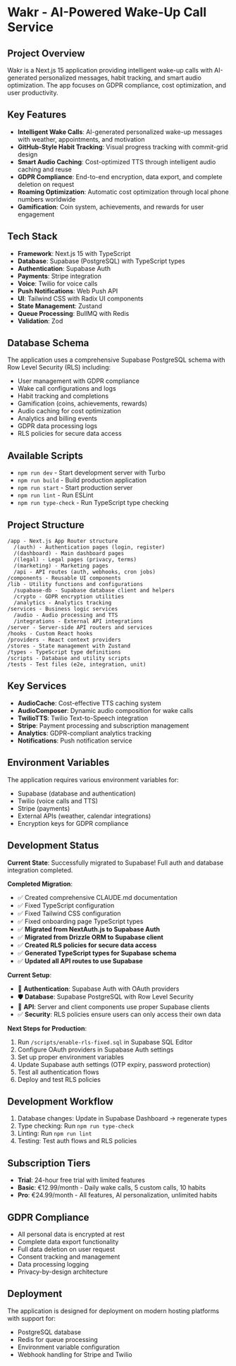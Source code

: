 # Wakr - AI-Powered Wake-Up Call Service

## Project Overview
Wakr is a Next.js 15 application providing intelligent wake-up calls with AI-generated personalized messages, habit tracking, and smart audio optimization. The app focuses on GDPR compliance, cost optimization, and user productivity.

## Key Features
- **Intelligent Wake Calls**: AI-generated personalized wake-up messages with weather, appointments, and motivation
- **GitHub-Style Habit Tracking**: Visual progress tracking with commit-grid design
- **Smart Audio Caching**: Cost-optimized TTS through intelligent audio caching and reuse
- **GDPR Compliance**: End-to-end encryption, data export, and complete deletion on request
- **Roaming Optimization**: Automatic cost optimization through local phone numbers worldwide
- **Gamification**: Coin system, achievements, and rewards for user engagement

## Tech Stack
- **Framework**: Next.js 15 with TypeScript
- **Database**: Supabase (PostgreSQL) with TypeScript types
- **Authentication**: Supabase Auth
- **Payments**: Stripe integration
- **Voice**: Twilio for voice calls
- **Push Notifications**: Web Push API
- **UI**: Tailwind CSS with Radix UI components
- **State Management**: Zustand
- **Queue Processing**: BullMQ with Redis
- **Validation**: Zod

## Database Schema
The application uses a comprehensive Supabase PostgreSQL schema with Row Level Security (RLS) including:
- User management with GDPR compliance
- Wake call configurations and logs
- Habit tracking and completions
- Gamification (coins, achievements, rewards)
- Audio caching for cost optimization
- Analytics and billing events
- GDPR data processing logs
- RLS policies for secure data access

## Available Scripts
- `npm run dev` - Start development server with Turbo
- `npm run build` - Build production application
- `npm run start` - Start production server
- `npm run lint` - Run ESLint
- `npm run type-check` - Run TypeScript type checking

## Project Structure
```
/app - Next.js App Router structure
  /(auth) - Authentication pages (login, register)
  /(dashboard) - Main dashboard pages
  /(legal) - Legal pages (privacy, terms)
  /(marketing) - Marketing pages
  /api - API routes (auth, webhooks, cron jobs)
/components - Reusable UI components
/lib - Utility functions and configurations
  /supabase-db - Supabase database client and helpers
  /crypto - GDPR encryption utilities
  /analytics - Analytics tracking
/services - Business logic services
  /audio - Audio processing and TTS
  /integrations - External API integrations
/server - Server-side API routers and services
/hooks - Custom React hooks
/providers - React context providers
/stores - State management with Zustand
/types - TypeScript type definitions
/scripts - Database and utility scripts
/tests - Test files (e2e, integration, unit)
```

## Key Services
- **AudioCache**: Cost-effective TTS caching system
- **AudioComposer**: Dynamic audio composition for wake calls
- **TwilioTTS**: Twilio Text-to-Speech integration
- **Stripe**: Payment processing and subscription management
- **Analytics**: GDPR-compliant analytics tracking
- **Notifications**: Push notification service

## Environment Variables
The application requires various environment variables for:
- Supabase (database and authentication)
- Twilio (voice calls and TTS)
- Stripe (payments)
- External APIs (weather, calendar integrations)
- Encryption keys for GDPR compliance

## Development Status
**Current State**: Successfully migrated to Supabase! Full auth and database integration completed.

**Completed Migration**:
- ✅ Created comprehensive CLAUDE.md documentation
- ✅ Fixed TypeScript configuration
- ✅ Fixed Tailwind CSS configuration
- ✅ Fixed onboarding page TypeScript types
- ✅ **Migrated from NextAuth.js to Supabase Auth**
- ✅ **Migrated from Drizzle ORM to Supabase client**
- ✅ **Created RLS policies for secure data access**
- ✅ **Generated TypeScript types for Supabase schema**
- ✅ **Updated all API routes to use Supabase**

**Current Setup**:
- 🔐 **Authentication**: Supabase Auth with OAuth providers
- 🛡️ **Database**: Supabase PostgreSQL with Row Level Security
- 🔄 **API**: Server and client components use proper Supabase clients
- ✅ **Security**: RLS policies ensure users can only access their own data

**Next Steps for Production**:
1. Run `/scripts/enable-rls-fixed.sql` in Supabase SQL Editor
2. Configure OAuth providers in Supabase Auth settings  
3. Set up proper environment variables
4. Update Supabase auth settings (OTP expiry, password protection)
5. Test all authentication flows
6. Deploy and test RLS policies

## Development Workflow
1. Database changes: Update in Supabase Dashboard → regenerate types
2. Type checking: Run `npm run type-check`
3. Linting: Run `npm run lint`
4. Testing: Test auth flows and RLS policies

## Subscription Tiers
- **Trial**: 24-hour free trial with limited features
- **Basic**: €12.99/month - Daily wake calls, 5 custom calls, 10 habits
- **Pro**: €24.99/month - All features, AI personalization, unlimited habits

## GDPR Compliance
- All personal data is encrypted at rest
- Complete data export functionality
- Full data deletion on user request
- Consent tracking and management
- Data processing logging
- Privacy-by-design architecture

## Deployment
The application is designed for deployment on modern hosting platforms with support for:
- PostgreSQL database
- Redis for queue processing
- Environment variable configuration
- Webhook handling for Stripe and Twilio